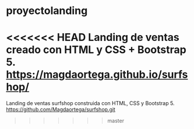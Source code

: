 # proyectolanding
<<<<<<< HEAD
Landing de ventas creado con HTML y CSS + Bootstrap 5. https://magdaortega.github.io/surfshop/
=======
Landing de ventas surfshop construida con HTML, CSS y Bootstrap 5. https://github.com/Magdaortega/surfshop.git
>>>>>>> master
